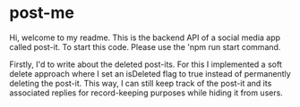 # post-me
Hi, welcome to my readme. 
This is the backend API of a social media app called post-it.
To start this code. Please use the 'npm run start command.

Firstly, I'd to write about the deleted post-its. For this I implemented a soft delete approach where I set an isDeleted flag to true instead of permanently deleting the post-it. This way, I can still keep track of the post-it and its associated replies for record-keeping purposes while hiding it from users.




